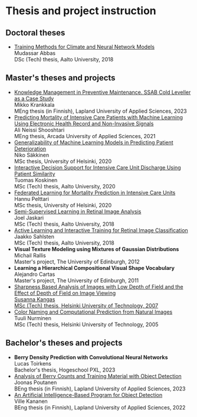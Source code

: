 # Thesis and project instruction

## Doctoral theses
* <a href="https://aaltodoc.aalto.fi/handle/123456789/34496">Training Methods for Climate and Neural Network Models</a><br>
Mudassar Abbas<br>
DSc (Tech) thesis, Aalto University, 2018

## Master's theses and projects
* <a href="https://www.theseus.fi/handle/10024/789766">Knowledge Management in Preventive Maintenance. SSAB Cold Leveller as a Case Study</a><br>
Mikko Krankkala<br>
MEng thesis (in Finnish), Lapland University of Applied Sciences, 2023
* <a href="https://www.theseus.fi/handle/10024/504289">Predicting Mortality of Intensive Care Patients with Machine Learning Using Electronic Health Record and Non-Invasive Signals</a><br>
Ali Neissi Shooshtari<br>
MEng thesis, Arcada University of Applied Sciences, 2021
* <a href="http://hdl.handle.net/10138/322918">Generalizability of Machine Learning Models in Predicting Patient Deterioration</a><br>
Niko Säkkinen<br>
MSc thesis, University of Helsinki, 2020
* <a href="https://aaltodoc.aalto.fi/handle/123456789/97508">Interactive Decision Support for Intensive Care Unit Discharge Using Patient Similarity</a><br>
Tuomas Koskinen<br>
MSc (Tech) thesis, Aalto University, 2020
* <a href="http://hdl.handle.net/10138/319631">Federated Learning for Mortality Prediction in Intensive Care Units</a><br>
Hannu Pelttari<br>
MSc thesis, University of Helsinki, 2020
* <a href="https://aaltodoc.aalto.fi/handle/123456789/32506">Semi-Supervised Learning in Retinal Image Analysis</a><br>
Joel Jaskari<br> 
MSc (Tech) thesis, Aalto University, 2018
* <a href="https://aaltodoc.aalto.fi/handle/123456789/32507">Active Learning and Interactive Training for Retinal Image Classification</a><br>
Jaakko Sahlsten</br>
MSc (Tech) thesis, Aalto University, 2018
* <b>Visual Texture Modeling using Mixtures of Gaussian Distributions</b><br>
Michail Rallis</br>
Master's project, The University of Edinburgh, 2012
* <b>Learning a Hierarchical Compositional Visual Shape Vocabulary</b><br>
Alejandro Cartas<br>
Master's project, The University of Edinburgh, 2011
* <a href="https://aaltodoc.aalto.fi/handle/123456789/94414">Sharpness Based Analysis of Images with Low Depth of Field and the Effect
of Depth of Field on Image Viewing</b><br>
Susanna Kangas<br>
MSc (Tech) thesis, Helsinki University of Technology, 2007
* <a href="https://aaltodoc.aalto.fi/handle/123456789/93028">Color Naming and Computational Prediction from Natural Images</a><br>
Tuuli Nurminen<br>
MSc (Tech) thesis, Helsinki University of Technology, 2005

## Bachelor's theses and projects
* <b>Berry Density Prediction with Convolutional Neural Networks</b><br>
Lucas Toirkens<br>
Bachelor's thesis, Hogeschool PXL, 2023
* <a href="https://www.theseus.fi/handle/10024/799592">Analysis of Berry Counts and Training Material with Object Detection</a><br>
Joonas Poutanen<br>
BEng thesis (in Finnish), Lapland University of Applied Sciences, 2023
* <a href="https://www.theseus.fi/handle/10024/787757">An Artificial Intelligence-Based Program for Object Detection</a><br>
Ville Kananen<br>
BEng thesis (in Finnish), Lapland University of Applied Sciences, 2022

